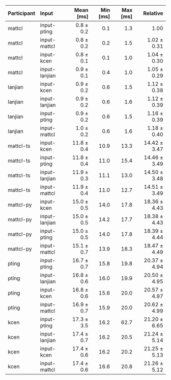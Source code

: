 | Participant | Input | Mean [ms] | Min [ms] | Max [ms] | Relative |
|:---|:---|---:|---:|---:|---:|
| mattcl | input-pting | 0.8 ± 0.2 | 0.1 | 1.3 | 1.00 |
| mattcl | input-mattcl | 0.8 ± 0.2 | 0.2 | 1.5 | 1.02 ± 0.31 |
| mattcl | input-kcen | 0.8 ± 0.1 | 0.1 | 1.0 | 1.04 ± 0.30 |
| mattcl | input-lanjian | 0.9 ± 0.1 | 0.4 | 1.0 | 1.05 ± 0.29 |
| lanjian | input-kcen | 0.9 ± 0.2 | 0.6 | 1.5 | 1.12 ± 0.38 |
| lanjian | input-lanjian | 0.9 ± 0.2 | 0.6 | 1.6 | 1.12 ± 0.39 |
| lanjian | input-pting | 0.9 ± 0.2 | 0.6 | 1.5 | 1.16 ± 0.39 |
| lanjian | input-mattcl | 1.0 ± 0.2 | 0.6 | 1.6 | 1.18 ± 0.40 |
| mattcl-ts | input-kcen | 11.8 ± 0.4 | 10.9 | 13.3 | 14.42 ± 3.47 |
| mattcl-ts | input-pting | 11.8 ± 0.4 | 11.0 | 15.4 | 14.46 ± 3.49 |
| mattcl-ts | input-lanjian | 11.9 ± 0.3 | 11.1 | 13.0 | 14.50 ± 3.48 |
| mattcl-ts | input-mattcl | 11.9 ± 0.4 | 11.0 | 12.7 | 14.51 ± 3.49 |
| mattcl-py | input-kcen | 15.0 ± 0.5 | 14.0 | 17.8 | 18.36 ± 4.43 |
| mattcl-py | input-lanjian | 15.0 ± 0.5 | 14.2 | 17.7 | 18.38 ± 4.43 |
| mattcl-py | input-pting | 15.0 ± 0.5 | 14.0 | 17.8 | 18.39 ± 4.44 |
| mattcl-py | input-mattcl | 15.1 ± 0.7 | 13.9 | 18.3 | 18.47 ± 4.49 |
| pting | input-pting | 16.7 ± 0.7 | 15.8 | 19.8 | 20.37 ± 4.94 |
| pting | input-lanjian | 16.8 ± 0.6 | 16.0 | 19.9 | 20.50 ± 4.95 |
| pting | input-kcen | 16.8 ± 0.6 | 15.6 | 20.0 | 20.57 ± 4.97 |
| pting | input-mattcl | 16.9 ± 0.7 | 15.9 | 20.0 | 20.62 ± 4.99 |
| kcen | input-pting | 17.3 ± 3.5 | 16.2 | 62.7 | 21.20 ± 6.65 |
| kcen | input-lanjian | 17.4 ± 0.7 | 16.2 | 20.5 | 21.24 ± 5.14 |
| kcen | input-kcen | 17.4 ± 0.6 | 16.2 | 20.2 | 21.25 ± 5.13 |
| kcen | input-mattcl | 17.4 ± 0.6 | 16.6 | 20.8 | 21.26 ± 5.12 |
